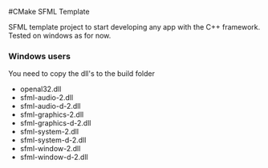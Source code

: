 #CMake SFML Template 

SFML template project to start developing any app with the C++ framework.
Tested on windows as for now.

### Windows users
You need to copy the dll's to the build folder
* openal32.dll
* sfml-audio-2.dll
* sfml-audio-d-2.dll
* sfml-graphics-2.dll
* sfml-graphics-d-2.dll
* sfml-system-2.dll
* sfml-system-d-2.dll
* sfml-window-2.dll
* sfml-window-d-2.dll
